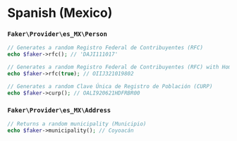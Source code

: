 # Spanish (Mexico)

### `Faker\Provider\es_MX\Person`

```php
// Generates a random Registro Federal de Contribuyentes (RFC)
echo $faker->rfc(); // 'DAJI111017'

// Generates a random Registro Federal de Contribuyentes (RFC) with Homoclave
echo $faker->rfc(true); // OIIJ321019802

// Generates a random Clave Única de Registro de Población (CURP)
echo $faker->curp(); // OALI920621HDFRBR00
```

### `Faker\Provider\es_MX\Address`

```php
// Returns a random municipality (Municipio)
echo $faker->municipality(); // Coyoacán
```
